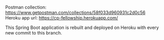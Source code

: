 Postman collection: https://www.getpostman.com/collections/58f033d960931c2d0c56  
Heroku app url: https://cp-fellowship.herokuapp.com/

This Spring Boot application is rebuilt and deployed on Heroku with every new commit to this branch.
